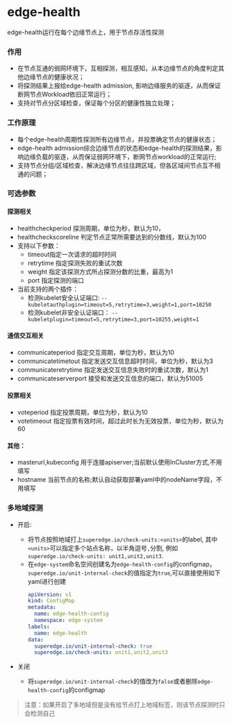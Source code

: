 # edge-health

edge-health运行在每个边缘节点上，用于节点存活性探测

### 作用
- 在节点互通的弱网环境下，互相探测，相互感知，从本边缘节点的角度判定其他边缘节点的健康状况；
- 将探测结果上报给edge-health admission, 影响边缘服务的驱逐，从而保证断网节点Workload依旧正常运行；
- 支持对节点分区域检查，保证每个分区的健康性独立处理；

### 工作原理
- 每个edge-health周期性探测所有边缘节点，并投票确定节点的健康状态；
- edge-health admission综合边缘节点的状态和edge-health的探测结果，影响边缘负载的驱逐，从而保证弱网环境下，断网节点workload的正常运行;
- 支持节点分组/区域检查，解决边缘节点往往跨区域，但各区域间节点互不相通的问题；


### 可选参数
#### 探测相关 
- healthcheckperiod 探测周期，单位为秒，默认为10，
- healthcheckscoreline 判定节点正常所需要达到的分数线，默认为100
- 支持以下参数：
    - timeout指定一次请求的超时时间
    - retrytime 指定探测失败的重试次数
    - weight 指定该探测方式所占探测分数的比重，最高为1
    - port 指定探测的端口
- 当前支持的两个插件：
    - 检测kubelet安全认证端口:
        `--kubeletauthplugin=timeout=5,retrytime=3,weight=1,port=10250`
    - 检测kubelet非安全认证端口：
        `--kubeletplugin=timeout=5,retrytime=3,port=10255,weight=1`

#### 通信交互相关
- communicateperiod 指定交互周期，单位为秒，默认为10
- communicatetimetout 指定发送交互信息超时时间，单位为秒，默认为3
- communicateretrytime 指定发送交互信息失败时的重试次数，默认为1
- communicateserverport 接受和发送交互信息的端口，默认为51005

#### 投票相关
- voteperiod 指定投票周期，单位为秒，默认为10
- votetimeout 指定投票有效时间，超过此时长为无效投票，单位为秒，默认为60

#### 其他：
- masterurl,kubeconfig 用于连接apiserver;当前默认使用InCluster方式,不用填写
- hostname 当前节点的名称;默认自动获取部署yaml中的nodeName字段，不用填写


### 多地域探测
- 开启:
    - 将节点按照地域打上`superedge.io/check-units:<units>`的label, 其中`<units>`可以指定多个站点名称，以半角逗号`,`分割, 例如`superedge.io/check-units: unit1,unit2,unit3`.
    - 在`edge-system`命名空间创建名为`edge-health-config`的configmap，`superedge.io/unit-internal-check`的值指定为`true`,可以直接使用如下yaml进行创建
        ```yaml
        apiVersion: v1
        kind: ConfigMap
        metadata:
          name: edge-health-config
          namespace: edge-system
        labels:
          name: edge-health
        data:
          superedge.io/unit-internal-check: true
          superedge.io/check-units: unit1,unit2,unit3
        ```

- 关闭
    - 将`superedge.io/unit-internal-check`的值改为`false`或者删除`edge-health-config`的configmap
    
> 注意：如果开启了多地域但是没有给节点打上地域标签，则该节点探测时只会检测自己